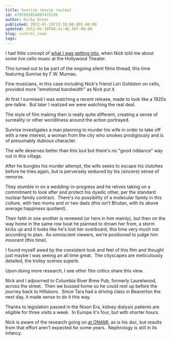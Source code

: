 ```yaml
---
title: Sunrise (movie review)
id: 4797593854897472226
author: Kirby Urner
published: 2012-01-29T23:18:00.001-08:00
updated: 2012-01-30T08:41:46.507-08:00
blog: control_room
tags: 
---
```


I had little concept of [what I was getting into](http://hollywoodtheatre.org/lori-goldston-cat-power-nirvana-performs-live-score-murnaus-sunrise/), when Nick told me about some live cello music at the Hollywood Theater.

This turned out to be part of the ongoing silent films thread, this time featuring Sunrise by F.W. Murnau.

Fine musicians, in this case including Nick's friend Lori Goldston on cello, provided more "emotional bandwidth" as Nick put it.

At
 first I surmised I was watching a recent release, made to look like a 
1920s pre-talkie.  But later I realized we were watching the real deal.

The
 style of film making then is really quite different, creating a sense 
of surreality or other worldliness around the action portrayed.

Sunrise
 investigates a man planning to murder his wife in order to take off 
with a new interest, a woman from the city who smokes prodigiously and 
is of presumably dubious character.

The wife deserves better than this lout but there's no "good riddance" way out in this village.

After
 he bungles his murder attempt, the wife seeks to escape his clutches 
before he tries again, but is perversely seduced by his (sincere) sense 
of remorse.

They stumble in on a wedding-in-progress 
and he relives taking on a commitment to look after and protect his 
dyadic other, per the standard nuclear family contract.  There's no 
possibility of a molecular family in this culture, with two moms and or 
two dads (this isn't Bhutan, with its above average happiness quotient).

Their faith in one another is renewed (or hers in him
 mainly), but then on the way home in the same row boat he planned to 
drown her from, a storm kicks up and it looks like he's lost her 
overboard, this time very much not according to plan.  As omniscient viewers, we're positioned to judge him innocent (this time).

I found myself awed by the consistent look and feel of this film and thought just maybe I was seeing an all time great.  The cityscapes are meticulously detailed, the trolley scenes superb.

Upon doing more research, I see other film critics share this view.

Nick and I adjourned to Columbia River Brew Pub, formerly Laurelwood,
 across the street.  Then we bussed home so he could rest up before the 
journey back to Hillsboro.  Since Tara had a driving class in Beaverton 
the next day, it made sense to do it this way.

Thanks 
to legislation passed in the Nixon Era, kidney dialysis patients are 
eligible for three visits a week.  In Europe it's four, but with shorter
 hours.

Nick is aware of the research going on [at ONAMI](http://worldgame.blogspot.com/2009/11/onami-tour.html), as is his doc,
 but results from that effort aren't expected for some years.  
Nephrology is still in its infancy.